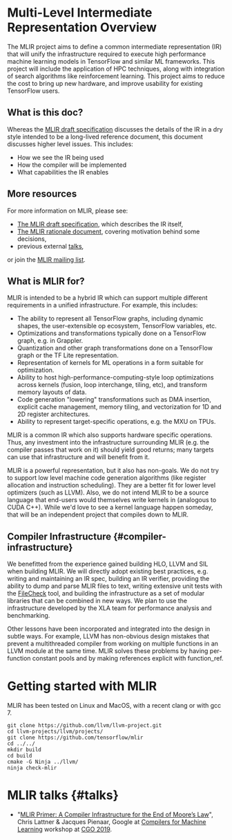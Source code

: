 # Multi-Level Intermediate Representation Overview

The MLIR project aims to define a common intermediate representation (IR) that
will unify the infrastructure required to execute high performance machine
learning models in TensorFlow and similar ML frameworks. This project will
include the application of HPC techniques, along with integration of search
algorithms like reinforcement learning. This project aims to reduce the cost to
bring up new hardware, and improve usability for existing TensorFlow users.

## What is this doc?

Whereas the [MLIR draft specification](g3doc/LangRef.md) discusses the details
of the IR in a dry style intended to be a long-lived reference document, this
document discusses higher level issues. This includes:
* How we see the IR being used
* How the compiler will be implemented
* What capabilities the IR enables

## More resources

For more information on MLIR, please see:

*   [The MLIR draft specification](g3doc/LangRef.md), which describes the IR
    itself,
*   [The MLIR rationale document](g3doc/Rationale.md), covering motivation
    behind some decisions,
*   previous external [talks](#talks),

or join the [MLIR mailing list](https://groups.google.com/a/tensorflow.org/forum/#!forum/mlir).

## What is MLIR for?

MLIR is intended to be a hybrid IR which can support multiple different
requirements in a unified infrastructure. For example, this includes:

*   The ability to represent all TensorFlow graphs, including dynamic shapes,
    the user-extensible op ecosystem, TensorFlow variables, etc.
*   Optimizations and transformations typically done on a TensorFlow graph, e.g.
    in Grappler.
*   Quantization and other graph transformations done on a TensorFlow graph or
    the TF Lite representation.
*   Representation of kernels for ML operations in a form suitable for
    optimization.
*   Ability to host high-performance-computing-style loop optimizations across
    kernels (fusion, loop interchange, tiling, etc), and transform memory
    layouts of data.
*   Code generation "lowering" transformations such as DMA insertion, explicit
    cache management, memory tiling, and vectorization for 1D and 2D register
    architectures.
*   Ability to represent target-specific operations, e.g. the MXU on TPUs.

MLIR is a common IR which also supports hardware specific operations. Thus,
any investment into the infrastructure surrounding MLIR (e.g. the compiler
passes that work on it) should yield good returns; many targets can use that
infrastructure and will benefit from it.

MLIR is a powerful representation, but it also has non-goals. We do not try to
support low level machine code generation algorithms (like register allocation
and instruction scheduling). They are a better fit for lower level optimizers
(such as LLVM). Also, we do not intend MLIR to be a source language that
end-users would themselves write kernels in (analogous to CUDA C++). While we'd
love to see a kernel language happen someday, that will be an independent
project that compiles down to MLIR.

## Compiler Infrastructure {#compiler-infrastructure}

We benefitted from the experience gained building HLO, LLVM and SIL when
building MLIR. We will directly adopt existing best practices, e.g. writing and
maintaining an IR spec, building an IR verifier, providing the ability to dump
and parse MLIR files to text, writing extensive unit tests with the
[FileCheck](https://llvm.org/docs/CommandGuide/FileCheck.html) tool, and
building the infrastructure as a set of modular libraries that can be combined
in new ways. We plan to use the infrastructure developed by the XLA team for
performance analysis and benchmarking.

Other lessons have been incorporated and integrated into the design in subtle
ways. For example, LLVM has non-obvious design mistakes that prevent a
multithreaded compiler from working on multiple functions in an LLVM module at
the same time. MLIR solves these problems by having per-function constant pools
and by making references explicit with function_ref.

# Getting started with MLIR

MLIR has been tested on Linux and MacOS, with a recent clang or with gcc 7.

```
git clone https://github.com/llvm/llvm-project.git
cd llvm-projects/llvm/projects/
git clone https://github.com/tensorflow/mlir
cd ../../
mkdir build
cd build
cmake -G Ninja ../llvm/ 
ninja check-mlir
```

# MLIR talks {#talks}

*   "[MLIR Primer: A Compiler Infrastructure for the End of Moore’s Law](https://drive.google.com/file/d/1hUeAJXcAXwz82RXA5VtO5ZoH8cVQhrOK/view?usp=sharing)",
    Chris Lattner & Jacques Pienaar, Google at
    [Compilers for Machine Learning](https://www.c4ml.org/) workshop at
    [CGO 2019](http://cgo.org/cgo2019/).

